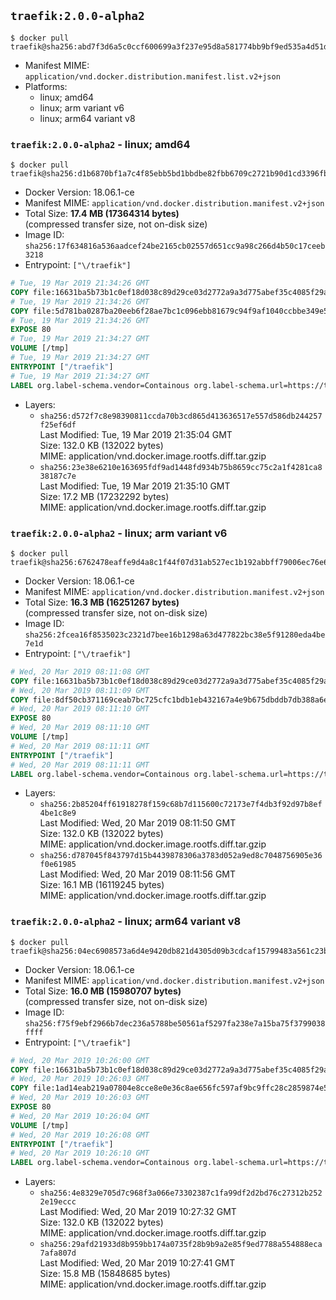## `traefik:2.0.0-alpha2`

```console
$ docker pull traefik@sha256:abd7f3d6a5c0ccf600699a3f237e95d8a581774bb9bf9ed535a4d51d4f18701a
```

-	Manifest MIME: `application/vnd.docker.distribution.manifest.list.v2+json`
-	Platforms:
	-	linux; amd64
	-	linux; arm variant v6
	-	linux; arm64 variant v8

### `traefik:2.0.0-alpha2` - linux; amd64

```console
$ docker pull traefik@sha256:d1b6870bf1a7c4f85ebb5bd1bbdbe82fbb6709c2721b90d1cd3396fbccd250c0
```

-	Docker Version: 18.06.1-ce
-	Manifest MIME: `application/vnd.docker.distribution.manifest.v2+json`
-	Total Size: **17.4 MB (17364314 bytes)**  
	(compressed transfer size, not on-disk size)
-	Image ID: `sha256:17f634816a536aadcef24be2165cb02557d651cc9a98c266d4b50c17ceeb3218`
-	Entrypoint: `["\/traefik"]`

```dockerfile
# Tue, 19 Mar 2019 21:34:26 GMT
COPY file:16631ba5b73b1c0ef18d038c89d29ce03d2772a9a3d775abef35c4085f29a3bf in /etc/ssl/certs/ 
# Tue, 19 Mar 2019 21:34:26 GMT
COPY file:5d781ba0287ba20eeb6f28ae7bc1c096ebb81679c94f9af1040ccbbe349e5747 in / 
# Tue, 19 Mar 2019 21:34:26 GMT
EXPOSE 80
# Tue, 19 Mar 2019 21:34:27 GMT
VOLUME [/tmp]
# Tue, 19 Mar 2019 21:34:27 GMT
ENTRYPOINT ["/traefik"]
# Tue, 19 Mar 2019 21:34:27 GMT
LABEL org.label-schema.vendor=Containous org.label-schema.url=https://traefik.io org.label-schema.name=Traefik org.label-schema.description=A modern reverse-proxy org.label-schema.version=v2.0.0-alpha2 org.label-schema.docker.schema-version=1.0
```

-	Layers:
	-	`sha256:d572f7c8e98390811ccda70b3cd865d413636517e557d586db244257f25ef6df`  
		Last Modified: Tue, 19 Mar 2019 21:35:04 GMT  
		Size: 132.0 KB (132022 bytes)  
		MIME: application/vnd.docker.image.rootfs.diff.tar.gzip
	-	`sha256:23e38e6210e163695fdf9ad1448fd934b75b8659cc75c2a1f4281ca838187c7e`  
		Last Modified: Tue, 19 Mar 2019 21:35:10 GMT  
		Size: 17.2 MB (17232292 bytes)  
		MIME: application/vnd.docker.image.rootfs.diff.tar.gzip

### `traefik:2.0.0-alpha2` - linux; arm variant v6

```console
$ docker pull traefik@sha256:6762478eaffe9d4a8c1f44f07d31ab527ec1b192abbff79006ec76e676eac656
```

-	Docker Version: 18.06.1-ce
-	Manifest MIME: `application/vnd.docker.distribution.manifest.v2+json`
-	Total Size: **16.3 MB (16251267 bytes)**  
	(compressed transfer size, not on-disk size)
-	Image ID: `sha256:2fcea16f8535023c2321d7bee16b1298a63d477822bc38e5f91280eda4be7e1d`
-	Entrypoint: `["\/traefik"]`

```dockerfile
# Wed, 20 Mar 2019 08:11:08 GMT
COPY file:16631ba5b73b1c0ef18d038c89d29ce03d2772a9a3d775abef35c4085f29a3bf in /etc/ssl/certs/ 
# Wed, 20 Mar 2019 08:11:09 GMT
COPY file:8df50cb371169ceab7bc725cfc1bdb1eb432167a4e9b675dbddb7db388a6eee8 in / 
# Wed, 20 Mar 2019 08:11:10 GMT
EXPOSE 80
# Wed, 20 Mar 2019 08:11:10 GMT
VOLUME [/tmp]
# Wed, 20 Mar 2019 08:11:11 GMT
ENTRYPOINT ["/traefik"]
# Wed, 20 Mar 2019 08:11:11 GMT
LABEL org.label-schema.vendor=Containous org.label-schema.url=https://traefik.io org.label-schema.name=Traefik org.label-schema.description=A modern reverse-proxy org.label-schema.version=v2.0.0-alpha2 org.label-schema.docker.schema-version=1.0
```

-	Layers:
	-	`sha256:2b85204ff61918278f159c68b7d115600c72173e7f4db3f92d97b8ef4be1c8e9`  
		Last Modified: Wed, 20 Mar 2019 08:11:50 GMT  
		Size: 132.0 KB (132022 bytes)  
		MIME: application/vnd.docker.image.rootfs.diff.tar.gzip
	-	`sha256:d787045f843797d15b4439878306a3783d052a9ed8c7048756905e36f0e61985`  
		Last Modified: Wed, 20 Mar 2019 08:11:56 GMT  
		Size: 16.1 MB (16119245 bytes)  
		MIME: application/vnd.docker.image.rootfs.diff.tar.gzip

### `traefik:2.0.0-alpha2` - linux; arm64 variant v8

```console
$ docker pull traefik@sha256:04ec6908573a6d4e9420db821d4305d09b3cdcaf15799483a561c23b35f7b56a
```

-	Docker Version: 18.06.1-ce
-	Manifest MIME: `application/vnd.docker.distribution.manifest.v2+json`
-	Total Size: **16.0 MB (15980707 bytes)**  
	(compressed transfer size, not on-disk size)
-	Image ID: `sha256:f75f9ebf2966b7dec236a5788be50561af5297fa238e7a15ba75f3799038ffff`
-	Entrypoint: `["\/traefik"]`

```dockerfile
# Wed, 20 Mar 2019 10:26:00 GMT
COPY file:16631ba5b73b1c0ef18d038c89d29ce03d2772a9a3d775abef35c4085f29a3bf in /etc/ssl/certs/ 
# Wed, 20 Mar 2019 10:26:03 GMT
COPY file:1ad14eab219a07804e8cce8e0e36c8ae656fc597af9bc9ffc28c2859874e51bb in / 
# Wed, 20 Mar 2019 10:26:03 GMT
EXPOSE 80
# Wed, 20 Mar 2019 10:26:04 GMT
VOLUME [/tmp]
# Wed, 20 Mar 2019 10:26:08 GMT
ENTRYPOINT ["/traefik"]
# Wed, 20 Mar 2019 10:26:10 GMT
LABEL org.label-schema.vendor=Containous org.label-schema.url=https://traefik.io org.label-schema.name=Traefik org.label-schema.description=A modern reverse-proxy org.label-schema.version=v2.0.0-alpha2 org.label-schema.docker.schema-version=1.0
```

-	Layers:
	-	`sha256:4e8329e705d7c968f3a066e73302387c1fa99df2d2bd76c27312b2522e19eccc`  
		Last Modified: Wed, 20 Mar 2019 10:27:32 GMT  
		Size: 132.0 KB (132022 bytes)  
		MIME: application/vnd.docker.image.rootfs.diff.tar.gzip
	-	`sha256:29afd21933d8b959bb174a0735f28b9b9a2e85f9ed7788a554888eca7afa807d`  
		Last Modified: Wed, 20 Mar 2019 10:27:41 GMT  
		Size: 15.8 MB (15848685 bytes)  
		MIME: application/vnd.docker.image.rootfs.diff.tar.gzip
